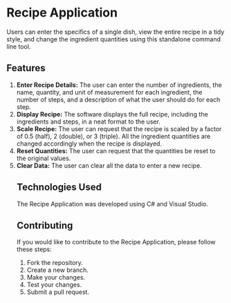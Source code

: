 <!DOCTYPE html>
<html>
<head>
 <title>Recipe Application README</title>
</head>
<body>
 <h1>Recipe Application</h1>
 <p>Users can enter the specifics of a single dish, view the entire recipe in a tidy style, and change the ingredient quantities using this standalone command line tool.</p>
  <h2>Features</h2>
<ol>
 <li><strong>Enter Recipe Details:</strong> The user can enter the number of ingredients, the name, quantity, and unit of measurement for each ingredient, the number of steps, and a description of what the user should do for each step.</li>
 <li><strong>Display Recipe:</strong> The software displays the full recipe, including the ingredients and steps, in a neat format to the user.</li>
 <li><strong>Scale Recipe:</strong> The user can request that the recipe is scaled by a factor of 0.5 (half), 2 (double), or 3 (triple). All the ingredient quantities are changed accordingly when the recipe is displayed.</li>
 <li><strong>Reset Quantities:</strong> The user can request that the quantities be reset to the original values.</li>
 <li><strong>Clear Data:</strong> The user can clear all the data to enter a new recipe.</li>
 

<h2>Technologies Used</h2>
<p>The Recipe Application was developed using C# and Visual Studio.</p>


<h2>Contributing</h2>
<p>If you would like to contribute to the Recipe Application, please follow these steps:</p>
<ol>
 <li>Fork the repository.</li>
 <li>Create a new branch.</li>
 <li>Make your changes.</li>
 <li>Test your changes.</li>
 <li>Submit a pull request.</li>
</ol>

</body>
</html>
